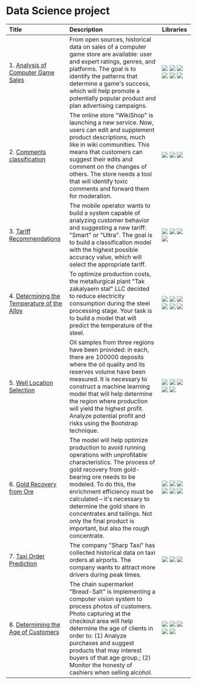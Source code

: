 
# Data Science project

| Title | Description | Libraries | 
| :---------------------- | :---------------------- | :---------------------- |
|1. [Analysis of Computer Game Sales](https://github.com/Sklyan1878/portfolio/blob/main/1.%20game_sales.ipynb) |From open sources, historical data on sales of a computer game store are available: user and expert ratings, genres, and platforms. The goal is to identify the patterns that determine a game's success, which will help promote a potentially popular product and plan advertising campaigns.| ![](https://img.shields.io/badge/-Python-brithgreen) ![](https://img.shields.io/badge/-Pandas-blue) ![](https://img.shields.io/badge/-NumPy-orange) ![](https://img.shields.io/badge/-SciPy-4c9acb) ![](https://img.shields.io/badge/-Seaborn-0b80ff) ![](https://img.shields.io/badge/-EDA-8f4bc1) |
|2. [Comments classification](https://github.com/Sklyan1878/portfolio/blob/main/2.%20comments_classification.ipynb)| The online store "WikiShop" is launching a new service. Now, users can edit and supplement product descriptions, much like in wiki communities. This means that customers can suggest their edits and comment on the changes of others. The store needs a tool that will identify toxic comments and forward them for moderation.| ![](https://img.shields.io/badge/-Python-brithgreen) ![](https://img.shields.io/badge/-Pandas-blue) ![](https://img.shields.io/badge/-nltk-cb3e7b)|
|3. [Tariff Recommendations](https://github.com/Sklyan1878/portfolio/blob/main/3.%20tariff_recommendations.ipynb) |The mobile operator wants to build a system capable of analyzing customer behavior and suggesting a new tariff: "Smart" or "Ultra". The goal is to build a classification model with the highest possible accuracy value, which will select the appropriate tariff.| ![](https://img.shields.io/badge/-Python-brithgreen) ![](https://img.shields.io/badge/-Pandas-blue) ![](https://img.shields.io/badge/-Seaborn-0b80ff) ![](https://img.shields.io/badge/-ScikitLearn-yellow) |
|4. [Determining the Temperature of the Alloy](https://github.com/Sklyan1878/portfolio/blob/main/4.%20steel_temperature.ipynb) |To optimize production costs, the metallurgical plant "Tak zakalyaem stal" LLC decided to reduce electricity consumption during the steel processing stage. Your task is to build a model that will predict the temperature of the steel.| ![](https://img.shields.io/badge/-Python-brithgreen) ![](https://img.shields.io/badge/-Pandas-blue) ![](https://img.shields.io/badge/-NumPy-orange) ![](https://img.shields.io/badge/-ScikitLearn-yellow) ![](https://img.shields.io/badge/-Seaborn-0b80ff) ![](https://img.shields.io/badge/-EDA-8f4bc1)  |
|5. [Well Location Selection](https://github.com/Sklyan1878/portfolio/blob/main/5.%20well_location.ipynb) | Oil samples from three regions have been provided: in each, there are 100000 deposits where the oil quality and its reserves volume have been measured. It is necessary to construct a machine learning model that will help determine the region where production will yield the highest profit. Analyze potential profit and risks using the Bootstrap technique.| ![](https://img.shields.io/badge/-Python-brithgreen) ![](https://img.shields.io/badge/-Pandas-blue) ![](https://img.shields.io/badge/-ScikitLearn-yellow) ![](https://img.shields.io/badge/-NumPy-orange) ![](https://img.shields.io/badge/-SciPy-4c9acb) |
|6. [Gold Recovery from Ore](https://github.com/Sklyan1878/portfolio/blob/main/6.%20gold_recovery.ipynb) | The model will help optimize production to avoid running operations with unprofitable characteristics. The process of gold recovery from gold-bearing ore needs to be modeled. To do this, the enrichment efficiency must be calculated – it's necessary to determine the gold share in concentrates and tailings. Not only the final product is important, but also the rough concentrate.| ![](https://img.shields.io/badge/-Python-brithgreen) ![](https://img.shields.io/badge/-Pandas-blue) ![](https://img.shields.io/badge/-NumPy-orange) ![](https://img.shields.io/badge/-ScikitLearn-yellow) ![](https://img.shields.io/badge/-Matplotlib-9cf) ![](https://img.shields.io/badge/-EDA-8f4bc1) |
|7. [Taxi Order Prediction](https://github.com/Sklyan1878/portfolio/blob/main/7.%20taxi_time_prediction.ipynb) | The company "Sharp Taxi" has collected historical data on taxi orders at airports. The company wants to attract more drivers during peak times.| ![](https://img.shields.io/badge/-Python-brithgreen) ![](https://img.shields.io/badge/-Pandas-blue) ![](https://img.shields.io/badge/-ScikitLearn-yellow) |
|8. [Determining the Age of Customers](https://github.com/Sklyan1878/portfolio/blob/main/8.%20age_prediction.ipynb) | The chain supermarket "Bread-Salt" is implementing a computer vision system to process photos of customers. Photo capturing at the checkout area will help determine the age of clients in order to: (1) Analyze purchases and suggest products that may interest buyers of that age group.; (2) Monitor the honesty of cashiers when selling alcohol.| ![](https://img.shields.io/badge/-Python-brithgreen) ![](https://img.shields.io/badge/-Pandas-blue) ![](https://img.shields.io/badge/-Keras-f36a6d) ![](https://img.shields.io/badge/-NumPy-orange) ![](https://img.shields.io/badge/-Matplotlib-9cf)|
